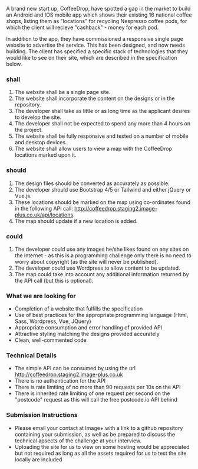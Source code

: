 A brand new start up, CoffeeDrop, have spotted a gap in the market to build an Android and IOS mobile app which shows their existing 16 national coffee shops, listing them as "locations" for recycling Nespresso coffee pods, for which the client will recieve "cashback" - money for each pod.

In addition to the app, they have commissioned a responsive single page website to advertise the service. This has been designed, and now needs building. The client has specified a specific stack of technologies that they would like to see on their site, which are described in the specification below.

### shall
1. The website shall be a single page site.
2. The website shall incorporate the content on the designs or in the repository.
3. The developer shall take as little or as long time as the applicant desires to develop the site.
4. The developer shall not be expected to spend any more than 4 hours on the project.
5. The website shall be fully responsive and tested on a number of mobile and desktop devices.
6. The website shall allow users to view a map with the CoffeeDrop locations marked upon it.

### should
1. The design files should be converted as accurately as possible.
2. The developer should use Bootstrap 4/5 or Tailwind and either jQuery or Vue.js.
3. These locations should be marked on the map using co-ordinates found in the following API call: http://coffeedrop.staging2.image-plus.co.uk/api/locations.
4. The map should update if a new location is added.

### could
1. The developer could use any images he/she likes found on any sites on the internet - as this is a programming challenge only there is no need to worry about copyright (as the site will never be published).
2. The developer could use Wordpress to allow content to be updated.
3. The map could take into account any additional information returned by the API call (but this is optional).

### What we are looking for
* Completion of a website that fulfills the specification
* Use of best practices for the appropriate programming language (Html, Sass, Wordpress, Vue, JQuery)
* Appropriate consumption and error handling of provided API
* Attractive styling matching the designs provided accurately
* Clean, well-commented code

### Technical Details
* The simple API can be consumed by using the url http://coffeedrop.staging2.image-plus.co.uk
* There is no authentication for the API
* There is rate limiting of no more than 90 requests per 10s on the API
* There is inherited rate limiting of one request per second on the "postcode" request as this will call the free postcode.io API behind

### Submission Instructions
* Please email your contact at Image+ with a link to a github repository containing your submission, as well as be prepared to discuss the technical apsects of the challenge at your interview.
* Uploading the site for us to view on some hosting would be appreciated but not required as long as all the assets required for us to test the site locally are included
